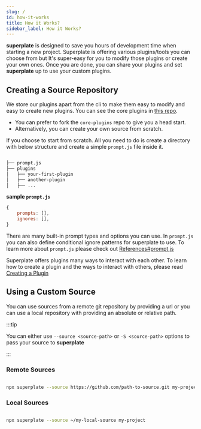 ```yaml
---
slug: /
id: how-it-works
title: How it Works?
sidebar_label: How it Works?
---
```


**superplate** is designed to save you hours of development time when starting a new project. Superplate is offering various plugins/tools you can choose from but It's super-easy for you to modify those plugins or create your own ones. Once you are done, you can share your plugins and set **superplate** up to use your custom plugins.

## Creating a Source Repository

We store our plugins apart from the cli to make them easy to modify and easy to create new plugins. You can see the core plugins in [this repo](https://github.com/pankod/next-cli-core-plugins).

- You can prefer to fork the `core-plugins` repo to give you a head start.
- Alternatively, you can create your own source from scratch.

If you choose to start from scratch. All you need to do is create a directory with below structure and create a simple `prompt.js` file inside it.

```bash

├── prompt.js
├── plugins
│   ├── your-first-plugin
│   ├── another-plugin
│   ├── ...

```

**sample `prompt.js`**

```js
{
    prompts: [],
    ignores: [],
}
```

There are many built-in prompt types and options you can use. In `prompt.js` you can also define conditional ignore patterns for superplate to use. To learn more about `prompt.js` please check out [References#prompt.js](references#promptjs)

Superplate offers plugins many ways to interact with each other. To learn how to create a plugin and the ways to interact with others, please read [Creating a Plugin](creating-a-plugin)


## Using a Custom Source

You can use sources from a remote git repository by providing a url or you can use a local repository with providing an absolute or relative path.

:::tip

You can either use `--source <source-path>` or `-S <source-path>` options to pass your source to **superplate**

:::

### Remote Sources

```bash

npx superplate --source https://github.com/path-to-source.git my-project

```

### Local Sources


```bash

npx superplate --source ~/my-local-source my-project

```

